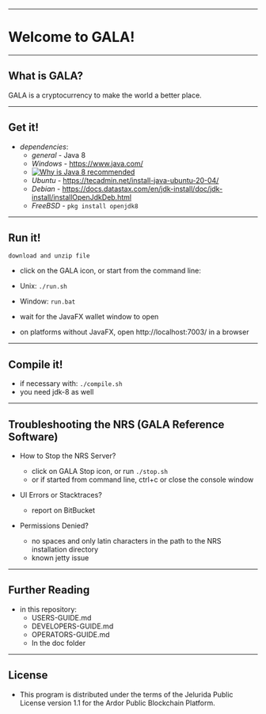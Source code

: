----
# Welcome to GALA! #

----
## What is GALA? ##
GALA is a cryptocurrency to make the world a better place.

----
## Get it! ##

  - *dependencies*:
    - *general* - Java 8 
    - *Windows* - https://www.java.com/
    - [![Why is Java 8 recommended](https://www.teststrana.com/images/java.jpg)](https://www.java.com/en/download/why-java-8-recommended.html)
    - *Ubuntu* - https://tecadmin.net/install-java-ubuntu-20-04/
    - *Debian* - https://docs.datastax.com/en/jdk-install/doc/jdk-install/installOpenJdkDeb.html
    - *FreeBSD* - `pkg install openjdk8`

----
## Run it! ##
    download and unzip file
  - click on the GALA icon, or start from the command line:
  - Unix: `./run.sh`
  - Window: `run.bat`

  - wait for the JavaFX wallet window to open
  - on platforms without JavaFX, open http://localhost:7003/ in a browser

----
## Compile it! ##

  - if necessary with: `./compile.sh`
  - you need jdk-8 as well

----
## Troubleshooting the NRS (GALA Reference Software) ##

  - How to Stop the NRS Server?
    - click on GALA Stop icon, or run `./stop.sh`
    - or if started from command line, ctrl+c or close the console window

  - UI Errors or Stacktraces?
    - report on BitBucket

  - Permissions Denied?
    - no spaces and only latin characters in the path to the NRS installation directory
    - known jetty issue

----
## Further Reading ##

  - in this repository:
    - USERS-GUIDE.md
    - DEVELOPERS-GUIDE.md
    - OPERATORS-GUIDE.md
    - In the doc folder

----

## License
* This program is distributed under the terms of the Jelurida Public License version 1.1 for the Ardor Public Blockchain Platform.
